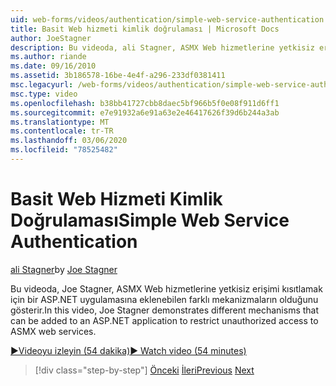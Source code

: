 ```yaml
---
uid: web-forms/videos/authentication/simple-web-service-authentication
title: Basit Web hizmeti kimlik doğrulaması | Microsoft Docs
author: JoeStagner
description: Bu videoda, ali Stagner, ASMX Web hizmetlerine yetkisiz erişimi kısıtlamak için bir ASP.NET uygulamasına eklenebilen farklı mekanizmalar gösterir...
ms.author: riande
ms.date: 09/16/2010
ms.assetid: 3b186578-16be-4e4f-a296-233df0381411
msc.legacyurl: /web-forms/videos/authentication/simple-web-service-authentication
msc.type: video
ms.openlocfilehash: b38bb41727cbb8daec5bf966b5f0e08f911d6ff1
ms.sourcegitcommit: e7e91932a6e91a63e2e46417626f39d6b244a3ab
ms.translationtype: MT
ms.contentlocale: tr-TR
ms.lasthandoff: 03/06/2020
ms.locfileid: "78525482"
---
```

# <a name="simple-web-service-authentication"></a><span data-ttu-id="743a4-103">Basit Web Hizmeti Kimlik Doğrulaması</span><span class="sxs-lookup"><span data-stu-id="743a4-103">Simple Web Service Authentication</span></span>

<span data-ttu-id="743a4-104">[ali Stagner](https://github.com/JoeStagner)</span><span class="sxs-lookup"><span data-stu-id="743a4-104">by [Joe Stagner](https://github.com/JoeStagner)</span></span>

<span data-ttu-id="743a4-105">Bu videoda, Joe Stagner, ASMX Web hizmetlerine yetkisiz erişimi kısıtlamak için bir ASP.NET uygulamasına eklenebilen farklı mekanizmaların olduğunu gösterir.</span><span class="sxs-lookup"><span data-stu-id="743a4-105">In this video, Joe Stagner demonstrates different mechanisms that can be added to an ASP.NET application to restrict unauthorized access to ASMX web services.</span></span>

[<span data-ttu-id="743a4-106">&#9654;Videoyu izleyin (54 dakika)</span><span class="sxs-lookup"><span data-stu-id="743a4-106">&#9654; Watch video (54 minutes)</span></span>](https://channel9.msdn.com/Blogs/ASP-NET-Site-Videos/simple-web-service-authentication)

> [!div class="step-by-step"]
> <span data-ttu-id="743a4-107">[Önceki](implement-the-registration-verification-pattern.md)
> [İleri](creating-inactive-users.md)</span><span class="sxs-lookup"><span data-stu-id="743a4-107">[Previous](implement-the-registration-verification-pattern.md)
[Next](creating-inactive-users.md)</span></span>
